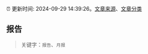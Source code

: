 :alarm_clock: 更新时间: 2024-09-29 14:39:26。[文章来源](/README.md)、[文章分类](/TAGS.md)

## 报告


> 关键字：`报告`、`月报`



